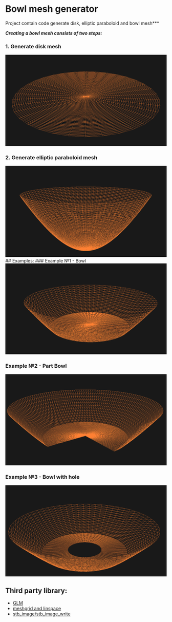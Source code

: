 # Bowl mesh generator
Project contain code generate disk, elliptic paraboloid and bowl mesh***

***Creating a bowl mesh consists of two steps:***

### 1. Generate disk mesh
<img src="resource/DiskMesh.png">

### 2. Generate elliptic paraboloid mesh
<img src="resource/EllipticParaboloidMesh.png">

<br>
## Examples:
### Example №1 - Bowl 
<img src="resource/BowlMesh.png">

### Example №2 - Part Bowl
<img src="resource/PartBowlMesh.png">

### Example №3 - Bowl with hole 
<img src="resource/BowlHoleMesh.png">


## Third party library:
- [GLM](https://github.com/g-truc/glm)
- [meshgrid and linspace](https://github.com/xiaohongchen1991/meshgen)
- [stb_image/stb_image_write](https://github.com/nothings/stb)